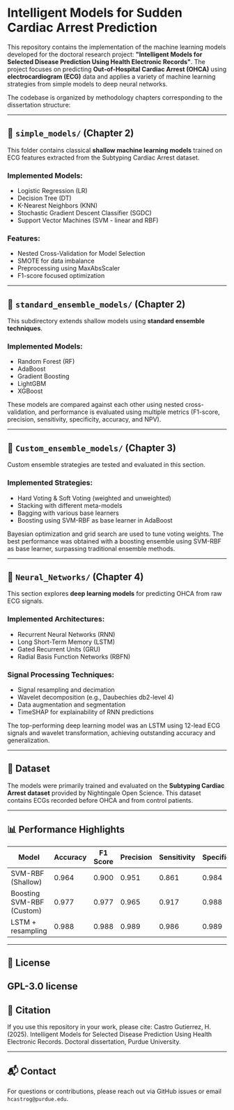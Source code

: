 # Intelligent Models for Sudden Cardiac Arrest Prediction

This repository contains the implementation of the machine learning models developed for the doctoral research project: **"Intelligent Models for Selected Disease Prediction Using Health Electronic Records"**. The project focuses on predicting **Out-of-Hospital Cardiac Arrest (OHCA)** using **electrocardiogram (ECG)** data and applies a variety of machine learning strategies from simple models to deep neural networks.

The codebase is organized by methodology chapters corresponding to the dissertation structure:

---

## 📁 `simple_models/` (Chapter 2)
This folder contains classical **shallow machine learning models** trained on ECG features extracted from the Subtyping Cardiac Arrest dataset.

### Implemented Models:
- Logistic Regression (LR)
- Decision Tree (DT)
- K-Nearest Neighbors (KNN)
- Stochastic Gradient Descent Classifier (SGDC)
- Support Vector Machines (SVM - linear and RBF)

### Features:
- Nested Cross-Validation for Model Selection
- SMOTE for data imbalance
- Preprocessing using MaxAbsScaler
- F1-score focused optimization

---

## 📁 `standard_ensemble_models/` (Chapter 2)
This subdirectory extends shallow models using **standard ensemble techniques**.

### Implemented Models:
- Random Forest (RF)
- AdaBoost
- Gradient Boosting
- LightGBM
- XGBoost

These models are compared against each other using nested cross-validation, and performance is evaluated using multiple metrics (F1-score, precision, sensitivity, specificity, accuracy, and NPV).

---

## 📁 `Custom_ensemble_models/` (Chapter 3)
Custom ensemble strategies are tested and evaluated in this section.

### Implemented Strategies:
- Hard Voting & Soft Voting (weighted and unweighted)
- Stacking with different meta-models
- Bagging with various base learners
- Boosting using SVM-RBF as base learner in AdaBoost

Bayesian optimization and grid search are used to tune voting weights. The best performance was obtained with a boosting ensemble using SVM-RBF as base learner, surpassing traditional ensemble methods.

---

## 📁 `Neural_Networks/` (Chapter 4)
This section explores **deep learning models** for predicting OHCA from raw ECG signals.

### Implemented Architectures:
- Recurrent Neural Networks (RNN)
- Long Short-Term Memory (LSTM)
- Gated Recurrent Units (GRU)
- Radial Basis Function Networks (RBFN)

### Signal Processing Techniques:
- Signal resampling and decimation
- Wavelet decomposition (e.g., Daubechies db2-level 4)
- Data augmentation and segmentation
- TimeSHAP for explainability of RNN predictions

The top-performing deep learning model was an LSTM using 12-lead ECG signals and wavelet transformation, achieving outstanding accuracy and generalization.

---

## 🧪 Dataset
The models were primarily trained and evaluated on the **Subtyping Cardiac Arrest dataset** provided by Nightingale Open Science. This dataset contains ECGs recorded before OHCA and from control patients.

---

## 📊 Performance Highlights
| Model                          | Accuracy | F1 Score | Precision | Sensitivity | Specificity |
|-------------------------------|----------|----------|-----------|-------------|-------------|
| SVM-RBF (Shallow)             | 0.964    | 0.900    | 0.951     | 0.861       | 0.984       |
| Boosting SVM-RBF (Custom)     | 0.977    | 0.977    | 0.965     | 0.917       | 0.988       |
| LSTM + resampling             | 0.988    | 0.988    | 0.989     | 0.986       | 0.989       |

---

## 📄 License
 GPL-3.0 license
---

## 🧠 Citation
If you use this repository in your work, please cite:
Castro Gutierrez, H. (2025). Intelligent Models for Selected Disease Prediction Using Health Electronic Records. Doctoral dissertation, Purdue University.

---

## 📬 Contact
For questions or contributions, please reach out via GitHub issues or email `hcastrog@purdue.edu`.

